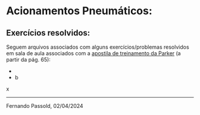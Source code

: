 # Acionamentos Pneumáticos:

## Exercícios resolvidos:

Seguem arquivos associados com alguns exercícios/problemas resolvidos em sala de aula associados com a [apostila de treinamento da Parker](Exercicios/20_01_04_apostila_eletropneumatica_parker.pdf) (a partir da pág. 65):

* 
* b

x

---

Fernando Passold, 02/04/2024

